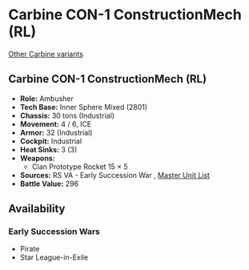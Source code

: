 # Carbine CON-1 ConstructionMech (RL) 

[Other Carbine variants](../carbine.md) 

## Carbine CON-1 ConstructionMech (RL) 

- **Role:** Ambusher 
- **Tech Base:** Inner Sphere Mixed (2801) 
- **Chassis:** 30 tons (Industrial) 
- **Movement:** 4 / 6, ICE 
- **Armor:** 32 (Industrial) 
- **Cockpit:** Industrial 
- **Heat Sinks:** 3 (3) 
- **Weapons:** 
  - Clan Prototype Rocket 15 × 5 
- **Sources:** RS VA - Early Succession War , [Master Unit List](http://masterunitlist.info/Unit/Details/462/carbine-con-1-constructionmech-rl) 
- **Battle Value:** 296 

## Availability 

### Early Succession Wars 

- Pirate 
- Star League-in-Exile 

